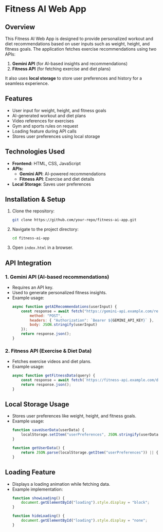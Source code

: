 # Fitness AI Web App

## Overview
This Fitness AI Web App is designed to provide personalized workout and diet recommendations based on user inputs such as weight, height, and fitness goals. The application fetches exercise recommendations using two APIs:
1. **Gemini API** (for AI-based insights and recommendations)
2. **Fitness API** (for fetching exercise and diet plans)

It also uses **local storage** to store user preferences and history for a seamless experience.

## Features
- User input for weight, height, and fitness goals
- AI-generated workout and diet plans
- Video references for exercises
- Gym and sports rules on request
- Loading feature during API calls
- Stores user preferences using local storage

## Technologies Used
- **Frontend:** HTML, CSS, JavaScript
- **APIs:**
  - **Gemini API**: AI-powered recommendations
  - **Fitness API**: Exercise and diet details
- **Local Storage**: Saves user preferences

## Installation & Setup
1. Clone the repository:
   ```sh
   git clone https://github.com/your-repo/fitness-ai-app.git
   ```
2. Navigate to the project directory:
   ```sh
   cd fitness-ai-app
   ```
3. Open `index.html` in a browser.

## API Integration
### 1. Gemini API (AI-based recommendations)
- Requires an API key.
- Used to generate personalized fitness insights.
- Example usage:
  ```js
  async function getAIRecommendations(userInput) {
      const response = await fetch("https://gemini-api.example.com/recommend", {
          method: "POST",
          headers: { "Authorization": `Bearer ${GEMINI_API_KEY}` },
          body: JSON.stringify(userInput)
      });
      return response.json();
  }
  ```

### 2. Fitness API (Exercise & Diet Data)
- Fetches exercise videos and diet plans.
- Example usage:
  ```js
  async function getFitnessData(query) {
      const response = await fetch(`https://fitness-api.example.com/data?q=${query}&apiKey=${FITNESS_API_KEY}`);
      return response.json();
  }
  ```

## Local Storage Usage
- Stores user preferences like weight, height, and fitness goals.
- Example usage:
  ```js
  function saveUserData(userData) {
      localStorage.setItem("userPreferences", JSON.stringify(userData));
  }
  
  function getUserData() {
      return JSON.parse(localStorage.getItem("userPreferences")) || {};
  }
  ```

## Loading Feature
- Displays a loading animation while fetching data.
- Example implementation:
  ```js
  function showLoading() {
      document.getElementById("loading").style.display = "block";
  }
  
  function hideLoading() {
      document.getElementById("loading").style.display = "none";
  }
  ```



